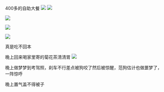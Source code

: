 400多的自助大餐
![](../img/6904315-1ffdf1e11d041509.jpg)
![](../img/6904315-3ca3c34b4c09db90.jpg)

![](../img/6904315-1be2309e9cb32a91.jpg)

![](../img/6904315-0e485b9123139d30.jpg)

![](../img/6904315-7ee2e4f7ede1a50b.jpg)


真是吃不回本


晚上回来喝家里寄的菊花茶清清胃
![](../img/6904315-d200c3af6d31d012.jpg)

晚上做梦梦到考驾照，刹车不行差点被狗咬了然后被惊醒，范狗估计也做噩梦了，一阵惊呼

晚上置气盖不得被子
